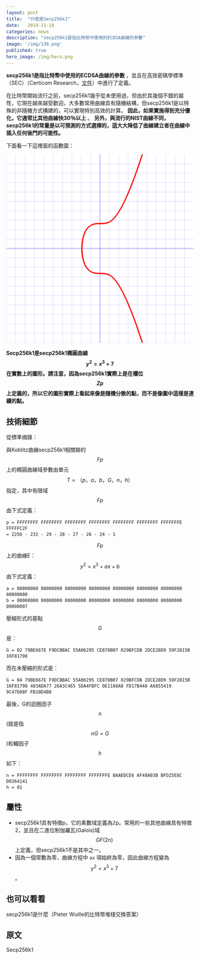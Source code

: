 ```yaml
---
layout: post
title:  "什麼是Secp256k1"
date:   2019-11-18
categories: news
description: "secp256k1是指比特幣中使用的ECDSA曲線的參數"
image: '/img/136.png'
published: true
hero_image: /img/hero.png
---
```


<script type="text/javascript" src="http://cdn.mathjax.org/mathjax/latest/MathJax.js?config=default"></script>

**secp256k1是指比特幣中使用的ECDSA曲線的參數** ，並且在高效密碼學標準（SEC）（Certicom Research，[文件](http://www.secg.org/sec2-v2.pdf)）中進行了定義。

在比特幣開始流行之前，secp256k1幾乎從未使用過，但由於其幾個不錯的屬性，它現在越來越受歡迎。大多數常用曲線具有隨機結構，但secp256k1是以特殊的非隨機方式構建的，可以實現特別高效的計算。 **因此，如果實施得到充分優化，它通常比其他曲線快30％以上** 。 **另外，與流行的NIST曲線不同，secp256k1的常量是以可預測的方式選擇的，這大大降低了曲線建立者在曲線中插入任何後門的可能性。**

下面看一下這裡面的函數圖：

![](/img/136.png)

**Secp256k1是secp256k1橢圓曲線$$y^2 = x^3 + 7$$在實數上的圖形。請注意，因為secp256k1實際上是在欄位$$Zp$$上定義的，所以它的圖形實際上看起來像是隨機分散的點，而不是像圖中這樣是連續的點。**

## 技術細節

從標準摘錄：

與Koblitz曲線secp256k1相關聯的$$Fp$$上的橢圓曲線域參數由單元$$T=（p，a，b，G，n，h）$$指定，其中有限域$$Fp$$由下式定義：

```
p = FFFFFFFF FFFFFFFF FFFFFFFF FFFFFFFF FFFFFFFF FFFFFFFF FFFFFFFE FFFFFC2F
= 2256 - 232 - 29 - 28 - 27 - 26 - 24 - 1
```

$$Fp$$上的曲線E：$$y^2 = x^3 + ax + b$$由下式定義：

```
a = 00000000 00000000 00000000 00000000 00000000 00000000 00000000 00000000
b = 00000000 00000000 00000000 00000000 00000000 00000000 00000000 00000007
```

壓縮形式的基點$$G$$是：

```
G = 02 79BE667E F9DCBBAC 55A06295 CE870B07 029BFCDB 2DCE28D9 59F2815B 16F81798
```

而在未壓縮的形式是：

```
G = 04 79BE667E F9DCBBAC 55A06295 CE870B07 029BFCDB 2DCE28D9 59F2815B 16F81798 483ADA77 26A3C465 5DA4FBFC 0E1108A8 FD17B448 A6855419 9C47D08F FB10D4B8
```

最後，G的迴圈因子$$n$$(就是指$$nG=G$$)和輔因子$$h$$如下：

```
n = FFFFFFFF FFFFFFFF FFFFFFFF FFFFFFFE BAAEDCE6 AF48A03B BFD25E8C D0364141
h = 01
```

## 屬性

* secp256k1具有特徵p，它的素數域定義為ℤp。常用的一些其他曲線具有特徵2，並且在二進位制伽羅瓦(Galois)域$$GF(2n)$$上定義，但secp256k1不是其中之一。
* 因為一個常數為零，曲線方程中 `ax` 項始終為零，因此曲線方程變為$$y^2 = x^3 + 7$$。

## 也可以看看

secp256k1是什麼（Pieter Wuille的比特幣堆棧交換答案）

## 原文

Secp256k1